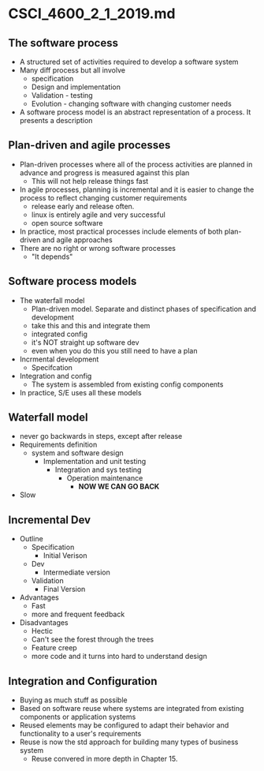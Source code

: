 # CSCI_4600_2_1_2019.md

## The software process

* A structured set of activities required to develop a software system
* Many diff process but all involve
  * specification
  * Design and implementation
  * Validation - testing
  * Evolution - changing software with changing customer needs
* A software process model is an abstract representation of a process. It presents a description

## Plan-driven and agile processes

* Plan-driven processes where all of the process activities are planned in advance and progress is measured against this plan
  * This will not help release things fast
* In agile processes, planning is incremental and it is easier to change the process to reflect changing customer requirements
  * release early and release often.
  * linux is entirely agile and very successful
  * open source software
* In practice, most practical processes include elements of both plan-driven and agile approaches
* There are no right or wrong software processes
  * "It depends"

## Software process models

* The waterfall model
  * Plan-driven model. Separate and distinct phases of specification and development
  * take this and this and integrate them
  * integrated config
  * it's NOT straight up software dev
  * even when you do this you still need to have a plan
* Incrmental development
  * Specifcation
* Integration and config
  * The system is assembled from existing config components
* In practice, S/E uses all these models

## Waterfall model

* never go backwards in steps, except after release
* Requirements definition
  * system and software design
    * Implementation and unit testing
      * Integration and sys testing
        * Operation maintenance
          * __NOW WE CAN GO BACK__
* Slow

## Incremental Dev

* Outline
  * Specification
    * Initial Verison
  * Dev
    * Intermediate version
  * Validation
    * Final Version
* Advantages
  * Fast
  * more and frequent feedback
* Disadvantages
  * Hectic
  * Can't see the forest through the trees
  * Feature creep
  * more code and it turns into hard to understand design

## Integration and Configuration

* Buying as much stuff as possible
* Based on software reuse where systems are integrated from existing components or application systems
* Reused elements may be configured to adapt their behavior and functionality to a user's requirements
* Reuse is now the std approach for building many types of business system 
  * Reuse convered in more depth in Chapter 15.
